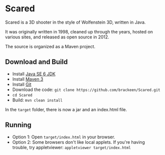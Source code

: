 # Scared

Scared is a 3D shooter in the style of Wolfenstein 3D, written in Java.

It was originally written in 1998, cleaned up through the years, hosted on various sites, and released as open source in 2012.

The source is organized as a Maven project.

## Download and Build

* Install [Java SE 6 JDK](http://www.oracle.com/technetwork/java/javase/downloads/index.html)
* Install [Maven 3](http://maven.apache.org/download.html)
* Install [Git](https://help.github.com/articles/set-up-git)
* Download the code: `git clone https://github.com/brackeen/Scared.git`
* `cd Scared`
* Build: `mvn clean install`

In the `target` folder, there is now a jar and an index.html file.

## Running

* Option 1: Open `target/index.html` in your browser.
* Option 2: Some browsers don't like local applets. If you're having trouble, try appletviewer:
`appletviewer target/index.html`
